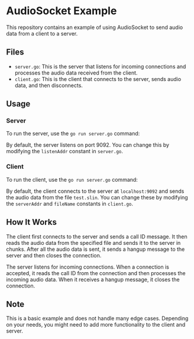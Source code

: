 # AudioSocket Example

This repository contains an example of using AudioSocket to send audio data from a client to a server.

## Files

- `server.go`: This is the server that listens for incoming connections and processes the audio data received from the client.
- `client.go`: This is the client that connects to the server, sends audio data, and then disconnects.

## Usage

### Server

To run the server, use the `go run server.go` command:

By default, the server listens on port 9092. You can change this by modifying the `listenAddr` constant in `server.go`.

### Client

To run the client, use the `go run server.go` command:

By default, the client connects to the server at `localhost:9092` and sends the audio data from the file `test.slin`. You can change these by modifying the `serverAddr` and `fileName` constants in `client.go`.

## How It Works

The client first connects to the server and sends a call ID message. It then reads the audio data from the specified file and sends it to the server in chunks. After all the audio data is sent, it sends a hangup message to the server and then closes the connection.

The server listens for incoming connections. When a connection is accepted, it reads the call ID from the connection and then processes the incoming audio data. When it receives a hangup message, it closes the connection.

## Note

This is a basic example and does not handle many edge cases. Depending on your needs, you might need to add more functionality to the client and server.
